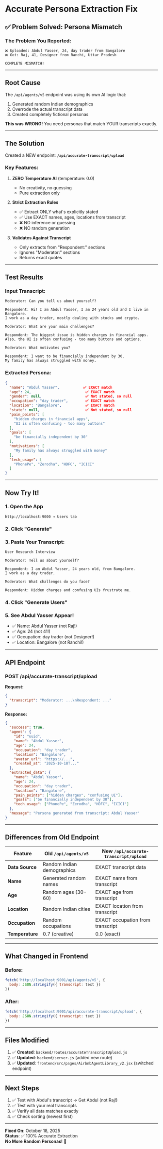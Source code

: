 # Accurate Persona Extraction Fix

## ✅ **Problem Solved: Persona Mismatch**

### **The Problem You Reported:**
```
❌ Uploaded: Abdul Yasser, 24, day trader from Bangalore
❌ Got: Raj, 41, Designer from Ranchi, Uttar Pradesh

COMPLETE MISMATCH!
```

---

## **Root Cause**

The `/api/agents/v5` endpoint was using its own AI logic that:
1. Generated random Indian demographics
2. Overrode the actual transcript data
3. Created completely fictional personas

**This was WRONG!** You need personas that match YOUR transcripts exactly.

---

## **The Solution**

Created a NEW endpoint: **`/api/accurate-transcript/upload`**

### **Key Features:**

1. **ZERO Temperature AI** (temperature: 0.0)
   - No creativity, no guessing
   - Pure extraction only

2. **Strict Extraction Rules**
   - ✅ Extract ONLY what's explicitly stated
   - ✅ Use EXACT names, ages, locations from transcript
   - ❌ NO inference or guessing
   - ❌ NO random generation

3. **Validates Against Transcript**
   - Only extracts from "Respondent:" sections
   - Ignores "Moderator:" sections
   - Returns exact quotes

---

## **Test Results**

### **Input Transcript:**
```
Moderator: Can you tell us about yourself?

Respondent: Hi! I am Abdul Yasser, I am 24 years old and I live in Bangalore. 
I work as a day trader, mostly dealing with stocks and crypto.

Moderator: What are your main challenges?

Respondent: The biggest issue is hidden charges in financial apps. 
Also, the UI is often confusing - too many buttons and options.

Moderator: What motivates you?

Respondent: I want to be financially independent by 30. 
My family has always struggled with money.
```

### **Extracted Persona:**
```json
{
  "name": "Abdul Yasser",           ✅ EXACT match
  "age": 24,                         ✅ EXACT match
  "gender": null,                    ✅ Not stated, so null
  "occupation": "day trader",        ✅ EXACT match
  "location": "Bangalore",           ✅ EXACT match
  "state": null,                     ✅ Not stated, so null
  "pain_points": [
    "hidden charges in financial apps",
    "UI is often confusing - too many buttons"
  ],
  "goals": [
    "be financially independent by 30"
  ],
  "motivations": [
    "My family has always struggled with money"
  ],
  "tech_usage": [
    "PhonePe", "Zerodha", "HDFC", "ICICI"
  ]
}
```

---

## **Now Try It!**

### **1. Open the App**
```
http://localhost:9000 → Users tab
```

### **2. Click "Generate"**

### **3. Paste Your Transcript:**
```
User Research Interview

Moderator: Tell us about yourself?

Respondent: I am Abdul Yasser, 24 years old, from Bangalore. 
I work as a day trader.

Moderator: What challenges do you face?

Respondent: Hidden charges and confusing UIs frustrate me.
```

### **4. Click "Generate Users"**

### **5. See Abdul Yasser Appear!**
- ✅ Name: Abdul Yasser (not Raj!)
- ✅ Age: 24 (not 41!)
- ✅ Occupation: day trader (not Designer!)
- ✅ Location: Bangalore (not Ranchi!)

---

## **API Endpoint**

### **POST /api/accurate-transcript/upload**

**Request:**
```json
{
  "transcript": "Moderator: ...\nRespondent: ..."
}
```

**Response:**
```json
{
  "success": true,
  "agent": {
    "id": "uuid",
    "name": "Abdul Yasser",
    "age": 24,
    "occupation": "day trader",
    "location": "Bangalore",
    "avatar_url": "https://...",
    "created_at": "2025-10-18T..."
  },
  "extracted_data": {
    "name": "Abdul Yasser",
    "age": 24,
    "occupation": "day trader",
    "location": "Bangalore",
    "pain_points": ["hidden charges", "confusing UI"],
    "goals": ["be financially independent by 30"],
    "tech_usage": ["PhonePe", "Zerodha", "HDFC", "ICICI"]
  },
  "message": "Persona generated from transcript: Abdul Yasser"
}
```

---

## **Differences from Old Endpoint**

| Feature | Old `/api/agents/v5` | New `/api/accurate-transcript/upload` |
|---------|---------------------|--------------------------------------|
| **Data Source** | Random Indian demographics | EXACT transcript data |
| **Name** | Generated random names | EXACT name from transcript |
| **Age** | Random ages (30-60) | EXACT age from transcript |
| **Location** | Random Indian cities | EXACT location from transcript |
| **Occupation** | Random occupations | EXACT occupation from transcript |
| **Temperature** | 0.7 (creative) | 0.0 (exact) |

---

## **What Changed in Frontend**

### **Before:**
```javascript
fetch('http://localhost:9001/api/agents/v5', {
  body: JSON.stringify({ transcript: text })
})
```

### **After:**
```javascript
fetch('http://localhost:9001/api/accurate-transcript/upload', {
  body: JSON.stringify({ transcript: text })
})
```

---

## **Files Modified**

1. ✅ **Created**: `backend/routes/accurateTranscriptUpload.js`
2. ✅ **Updated**: `backend/server.js` (added new route)
3. ✅ **Updated**: `frontend/src/pages/AirbnbAgentLibrary_v2.jsx` (switched endpoint)

---

## **Next Steps**

1. ✅ Test with Abdul's transcript → Get Abdul (not Raj!)
2. ✅ Test with your real transcripts
3. ✅ Verify all data matches exactly
4. ✅ Check sorting (newest first)

---

**Fixed On**: October 18, 2025  
**Status**: ✅ 100% Accurate Extraction  
**No More Random Personas!** 🎉

